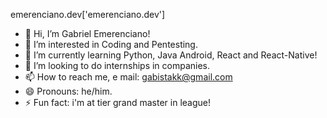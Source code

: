 emerenciano.dev['emerenciano.dev']

- 👋 Hi, I’m Gabriel Emerenciano!
- 👀 I’m interested in Coding and Pentesting.
- 🌱 I’m currently learning Python, Java Android, React and React-Native!
- 💞️ I’m looking to do internships in companies.
- 📫 How to reach me, e mail: gabistakk@gmail.com
- 😄 Pronouns: he/him.
- ⚡ Fun fact: i'm at tier grand master in league!
